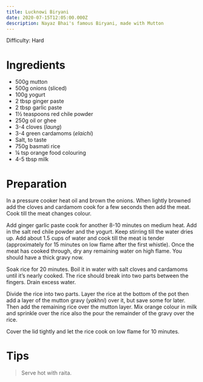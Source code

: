 ```yaml
---
title: Lucknowi Biryani
date: 2020-07-15T12:05:00.000Z
description: Nayaz Bhai's famous Biryani, made with Mutton
---
```


Difficulty: Hard  

# Ingredients
- 500g mutton 
- 500g onions (sliced)
- 100g yogurt 
- 2 tbsp ginger paste
- 2 tbsp garlic paste 
- 1½ teaspoons red chile powder 
- 250g oil or ghee
- 3-4 cloves (_laung_)
- 3-4 green cardamoms (_elaichi_)
- Salt, to taste 
- 750g basmati rice 
- ¼ tsp orange food colouring
- 4-5 tbsp milk

# Preparation

In a pressure cooker heat oil and brown the onions. When lightly browned add the cloves and cardamom cook for a few seconds then add the meat. Cook till the meat changes colour.

Add ginger garlic paste cook for another 8-10 minutes on medium heat. Add in the salt red chile powder and the yogurt. Keep stirring till the water dries up. Add about 1.5 cups of water and cook till the meat is tender (approximately for 15 minutes on low flame after the first whistle). Once the meat has cooked through, dry any remaining water on high flame. You should have a thick gravy now.

Soak rice for 20 minutes. Boil it in water with salt cloves and cardamoms until it’s nearly cooked. The rice should break into two parts between the fingers. Drain excess water.

Divide the rice into two parts. Layer the rice at the bottom of the pot then add a layer of the mutton gravy (_yakhni_) over it, but save some for later. Then add the remaining rice over the mutton layer. Mix orange colour in milk and sprinkle over the rice also the pour the remainder of the gravy over the rice.

Cover the lid tightly and let the rice cook on low flame for 10 minutes.

# Tips
> Serve hot with raita.

